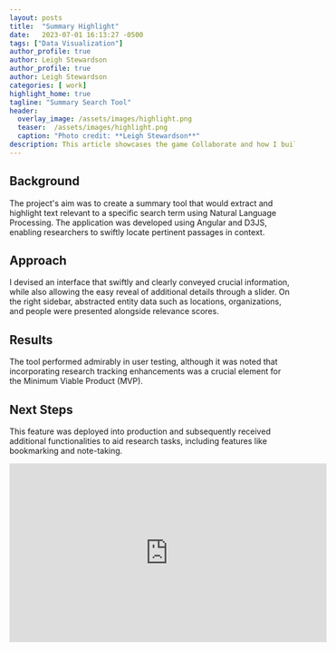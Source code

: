 ```yaml
---
layout: posts
title:  "Summary Highlight"
date:   2023-07-01 16:13:27 -0500
tags: ["Data Visualization"]
author_profile: true
author: Leigh Stewardson
author_profile: true
author: Leigh Stewardson
categories: [ work]
highlight_home: true
tagline: "Summary Search Tool"
header:
  overlay_image: /assets/images/highlight.png
  teaser:  /assets/images/highlight.png
  caption: "Photo credit: **Leigh Stewardson**"
description: This article showcases the game Collaborate and how I build it.
---
```


## Background
The project's aim was to create a summary tool that would extract and highlight text relevant to a specific search term using Natural Language Processing. The application was developed using Angular and D3JS, enabling researchers to swiftly locate pertinent passages in context.

## Approach
I devised an interface that swiftly and clearly conveyed crucial information, while also allowing the easy reveal of additional details through a slider. On the right sidebar, abstracted entity data such as locations, organizations, and people were presented alongside relevance scores.

## Results
The tool performed admirably in user testing, although it was noted that incorporating research tracking enhancements was a crucial element for the Minimum Viable Product (MVP).

## Next Steps
This feature was deployed into production and subsequently received additional functionalities to aid research tasks, including features like bookmarking and note-taking.

<iframe width="560" height="315" src="https://www.youtube.com/embed/8HGH-G5lEtk?si=-jZ8xF2ezAWrzz_b" title="YouTube video player" frameborder="0" allow="accelerometer; autoplay; clipboard-write; encrypted-media; gyroscope; picture-in-picture; web-share" allowfullscreen></iframe>